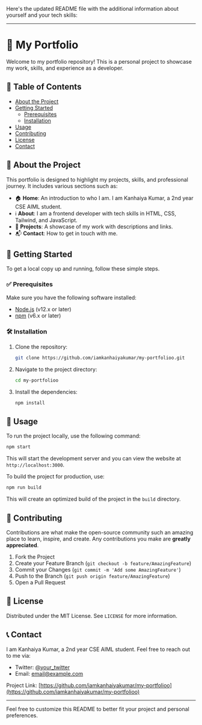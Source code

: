 Here's the updated README file with the additional information about yourself and your tech skills:

---

# 🌟 My Portfolio

Welcome to my portfolio repository! This is a personal project to showcase my work, skills, and experience as a developer. 

## 📑 Table of Contents
- [About the Project](#about-the-project)
- [Getting Started](#getting-started)
  - [Prerequisites](#prerequisites)
  - [Installation](#installation)
- [Usage](#usage)
- [Contributing](#contributing)
- [License](#license)
- [Contact](#contact)

## 📖 About the Project

This portfolio is designed to highlight my projects, skills, and professional journey. It includes various sections such as:

- 🏠 **Home**: An introduction to who I am. I am Kanhaiya Kumar, a 2nd year CSE AIML student.
- ℹ️ **About**: I am a frontend developer with tech skills in HTML, CSS, Tailwind, and JavaScript.
- 💼 **Projects**: A showcase of my work with descriptions and links.
- 📬 **Contact**: How to get in touch with me.

## 🚀 Getting Started

To get a local copy up and running, follow these simple steps.

### ✅ Prerequisites

Make sure you have the following software installed:

- [Node.js](https://nodejs.org/en/) (v12.x or later)
- [npm](https://www.npmjs.com/) (v6.x or later)

### 🛠️ Installation

1. Clone the repository:
    ```sh
    git clone https://github.com/iamkanhaiyakumar/my-portfolioo.git
    ```
2. Navigate to the project directory:
    ```sh
    cd my-portfolioo
    ```
3. Install the dependencies:
    ```sh
    npm install
    ```

## 🎉 Usage

To run the project locally, use the following command:

```sh
npm start
```

This will start the development server and you can view the website at `http://localhost:3000`.

To build the project for production, use:

```sh
npm run build
```

This will create an optimized build of the project in the `build` directory.

## 🤝 Contributing

Contributions are what make the open-source community such an amazing place to learn, inspire, and create. Any contributions you make are **greatly appreciated**.

1. Fork the Project
2. Create your Feature Branch (`git checkout -b feature/AmazingFeature`)
3. Commit your Changes (`git commit -m 'Add some AmazingFeature'`)
4. Push to the Branch (`git push origin feature/AmazingFeature`)
5. Open a Pull Request

## 📜 License

Distributed under the MIT License. See `LICENSE` for more information.

## 📞 Contact

I am Kanhaiya Kumar, a 2nd year CSE AIML student. Feel free to reach out to me via:

- Twitter: [@your_twitter](https://twitter.com/your_twitter)
- Email: [email@example.com](mailto:email@example.com)

Project Link: [https://github.com/iamkanhaiyakumar/my-portfolioo](https://github.com/iamkanhaiyakumar/my-portfolioo)

---

Feel free to customize this README to better fit your project and personal preferences.
